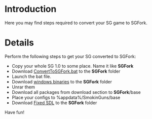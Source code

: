 # Introduction #

Here you may find steps required to convert your SG game to SGFork.

# Details #

Perform the following steps to get your SG converted to SGFork:
  * Copy your whole SG 1.0 to some place. Name it like **SGFork**
  * Download [ConvertToSGFork.bat](http://sgfork.googlecode.com/files/ConvertToSGFork.bat) to  the **SGFork** folder
  * Launch the bat file.
  * Download [windows binaries](http://sgfork.googlecode.com/files/exes-mingw32-x86.rar) to the **SGFork** folder
  * Unrar them
  * Download all packages from download section to **SGFork**/base
  * Place your configs to %appdata%/SmokinGuns/base
  * Download [Fixed SDL](http://sgfork.googlecode.com/files/SDL.dll) to the **SGFork** folder

Have fun!
